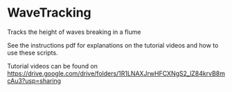# WaveTracking
Tracks the height of waves breaking in a flume

See the instructions pdf for explanations on the tutorial videos and how to use these scripts.

Tutorial videos can be found on https://drive.google.com/drive/folders/1R1LNAXJrwHFCXNgS2_lZ84krvB8mcAu3?usp=sharing
